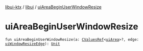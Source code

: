 [libui-ktx](../index.md) / [libui](index.md) / [uiAreaBeginUserWindowResize](./ui-area-begin-user-window-resize.md)

# uiAreaBeginUserWindowResize

`fun uiAreaBeginUserWindowResize(a: `[`CValuesRef`](../kotlinx.cinterop/-c-values-ref/index.md)`<`[`uiArea`](ui-area.md)`>?, edge: `[`uiWindowResizeEdge`](ui-window-resize-edge.md)`): `[`Unit`](https://kotlinlang.org/api/latest/jvm/stdlib/kotlin/-unit/index.html)